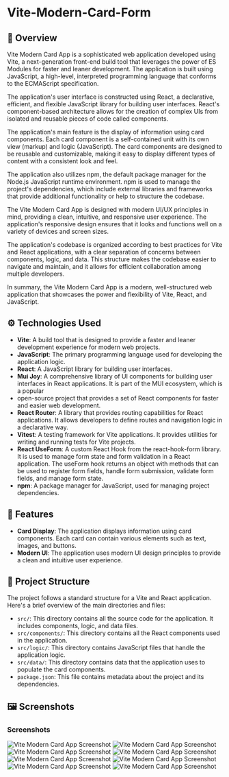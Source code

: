 # Vite-Modern-Card-Form

## :rocket: Overview

Vite Modern Card App is a sophisticated web application developed using Vite, a next-generation front-end build 
 tool that leverages the power of ES Modules for faster and leaner development. The application is built using JavaScript, a high-level, interpreted programming language that conforms to the ECMAScript specification.

The application's user interface is constructed using React, a declarative, efficient, and flexible JavaScript library for building user interfaces. React's component-based architecture allows for the creation of complex UIs from isolated and reusable pieces of code called components.

The application's main feature is the display of information using card components. Each card component is a self-contained unit with its own view (markup) and logic (JavaScript). The card components are designed to be reusable and customizable, making it easy to display different types of content with a consistent look and feel.

The application also utilizes npm, the default package manager for the Node.js JavaScript runtime environment. npm is used to manage the project's dependencies, which include external libraries and frameworks that provide additional functionality or help to structure the codebase.

The Vite Modern Card App is designed with modern UI/UX principles in mind, providing a clean, intuitive, and responsive user experience. The application's responsive design ensures that it looks and functions well on a variety of devices and screen sizes.

The application's codebase is organized according to best practices for Vite and React applications, with a clear separation of concerns between components, logic, and data. This structure makes the codebase easier to navigate and maintain, and it allows for efficient collaboration among multiple developers.

In summary, the Vite Modern Card App is a modern, well-structured web application that showcases the power and flexibility of Vite, React, and JavaScript.


## :gear:  Technologies Used

- **Vite**: A build tool that is designed to provide a faster and leaner development experience for modern web projects.
- **JavaScript**: The primary programming language used for developing the application logic.
- **React**: A JavaScript library for building user interfaces.
- **Mui Joy**: A comprehensive library of UI components for building user interfaces in React applications.
  It is part of the MUI ecosystem, which is a popular
- open-source project that provides a set of React components for faster and easier web development.
- **React Router**: A library that provides routing capabilities for React applications. It allows developers to define routes and navigation logic in a declarative way.
- **Vitest**: A testing framework for Vite applications. It provides utilities for writing and running tests for Vite 
  projects.
- **React UseForm**: A custom React Hook from the react-hook-form library. It is used to manage form state and form validation in a React application. The useForm hook returns an object with methods that can be used to register form fields, handle form submission, validate form fields, and manage form state.
- **npm**: A package manager for JavaScript, used for managing project dependencies.

## :stars:  Features

- **Card Display**: The application displays information using card components. Each card can contain various elements such as text, images, and buttons.
- **Modern UI**: The application uses modern UI design principles to provide a clean and intuitive user experience.

## :file_folder: Project Structure

The project follows a standard structure for a Vite and React application. Here's a brief overview of the main directories and files:

- `src/`: This directory contains all the source code for the application. It includes components, logic, and data files.
- `src/components/`: This directory contains all the React components used in the application.
- `src/logic/`: This directory contains JavaScript files that handle the application logic.
- `src/data/`: This directory contains data that the application uses to populate the card components.
- `package.json`: This file contains metadata about the project and its dependencies.

## :framed_picture: Screenshots

### Screenshots
![Vite Modern Card App Screenshot](screen_shots/vite_image1.png)
![Vite Modern Card App Screenshot](screen_shots/vite_modern2.png)
![Vite Modern Card App Screenshot](vite_input1.png)
![Vite Modern Card App Screenshot](vite_guestError1.png)
![Vite Modern Card App Screenshot](vite_input_corrected.png)
![Vite Modern Card App Screenshot](screen_shots/vite_modern3.png)
![Vite Modern Card App Screenshot](vite_reservation_error.png)
![Vite Modern Card App Screenshot](screen_shots/vite_image4.png)



